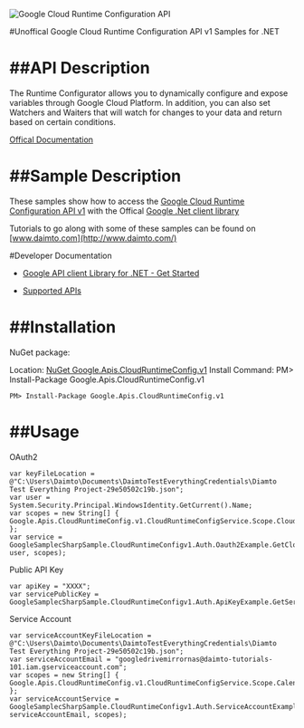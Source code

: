 ﻿![Google Cloud Runtime Configuration API](http://www.google.com/images/icons/product/search-32.gif)

#Unoffical Google Cloud Runtime Configuration API v1 Samples for .NET  

##API Description
=============

The Runtime Configurator allows you to dynamically configure and expose variables through Google Cloud Platform. In addition, you can also set Watchers and Waiters that will watch for changes to your data and return based on certain conditions.

[Offical Documentation](https://cloud.google.com/deployment-manager/runtime-configurator/)

##Sample Description
=============

These samples show how to access the [Google Cloud Runtime Configuration API v1](https://cloud.google.com/deployment-manager/runtime-configurator/) with the Offical [Google .Net client library](https://github.com/google/google-api-dotnet-client)

Tutorials to go along with some of these samples can be found on [www.daimto.com](http://www.daimto.com/)

#Developer Documentation

* [Google API client Library for .NET - Get Started](https://developers.google.com/api-client-library/dotnet/get_started)

* [Supported APIs](https://developers.google.com/api-client-library/dotnet/apis/)

##Installation
=================================

NuGet package:

Location: [NuGet Google.Apis.CloudRuntimeConfig.v1](https://www.nuget.org/packages/Google.Apis.CloudRuntimeConfig.v1)
Install Command: PM>  Install-Package Google.Apis.CloudRuntimeConfig.v1

```
PM> Install-Package Google.Apis.CloudRuntimeConfig.v1
```

##Usage
=================================

OAuth2
```
var keyFileLocation = @"C:\Users\Daimto\Documents\DaimtoTestEverythingCredentials\Diamto Test Everything Project-29e50502c19b.json";
var user = System.Security.Principal.WindowsIdentity.GetCurrent().Name;
var scopes = new String[] { Google.Apis.CloudRuntimeConfig.v1.CloudRuntimeConfigService.Scope.CloudRuntimeConfigReadonly };
var service = GoogleSamplecSharpSample.CloudRuntimeConfigv1.Auth.Oauth2Example.GetCloudRuntimeConfigService(keyFileLocation, user, scopes);
```
Public API Key
```
var apiKey = "XXXX";
var servicePublicKey = GoogleSamplecSharpSample.CloudRuntimeConfigv1.Auth.ApiKeyExample.GetService(apiKey);
```
Service Account
```
var serviceAccountKeyFileLocation = @"C:\Users\Daimto\Documents\DaimtoTestEverythingCredentials\Diamto Test Everything Project-29e50502c19b.json";
var serviceAccountEmail = "googledrivemirrornas@daimto-tutorials-101.iam.gserviceaccount.com";
var scopes = new String[] { Google.Apis.CloudRuntimeConfig.v1.CloudRuntimeConfigService.Scope.Calendar };            
var serviceAccountService = GoogleSamplecSharpSample.CloudRuntimeConfigv1.Auth.ServiceAccountExample.AuthenticateServiceAccount(serviceAccountKeyFileLocation, serviceAccountEmail, scopes);
```
